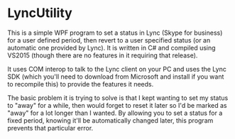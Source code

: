 # LyncUtility

This is a simple WPF program to set a status in Lync (Skype for business) for a user defined period, then revert to a user specified status (or an automatic one provided by Lync). It is written in C# and compiled using VS2015 (though there are no features in it requiring that release).

It uses COM interop to talk to the Lync client on your PC and uses the Lync SDK (which you'll need to download from Microsoft and install if you want to recompile this) to provide the features it needs.

The basic problem it is trying to solve is that I kept wanting to set my status to "away" for a while, then would forget to reset it later so I'd be marked as "away" for a lot longer than I wanted. By allowing you to set a status for a fixed period, knowing it'll be automatically changed later, this program prevents that particular error.
